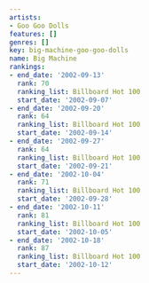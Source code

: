 ```yaml
---
artists:
- Goo Goo Dolls
features: []
genres: []
key: big-machine-goo-goo-dolls
name: Big Machine
rankings:
- end_date: '2002-09-13'
  rank: 70
  ranking_list: Billboard Hot 100
  start_date: '2002-09-07'
- end_date: '2002-09-20'
  rank: 64
  ranking_list: Billboard Hot 100
  start_date: '2002-09-14'
- end_date: '2002-09-27'
  rank: 64
  ranking_list: Billboard Hot 100
  start_date: '2002-09-21'
- end_date: '2002-10-04'
  rank: 71
  ranking_list: Billboard Hot 100
  start_date: '2002-09-28'
- end_date: '2002-10-11'
  rank: 81
  ranking_list: Billboard Hot 100
  start_date: '2002-10-05'
- end_date: '2002-10-18'
  rank: 87
  ranking_list: Billboard Hot 100
  start_date: '2002-10-12'
---
```


